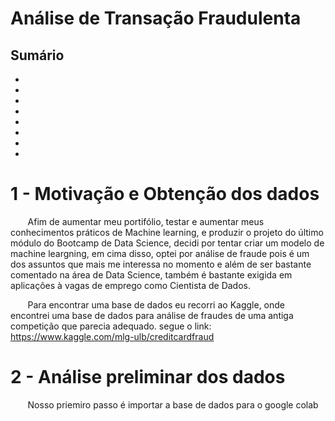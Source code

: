 # Análise de Transação Fraudulenta

## Sumário

-
-
-
-
-
-
-
-

# 1 - Motivação e Obtenção dos dados

&nbsp;&nbsp;&nbsp;&nbsp;&nbsp;&nbsp; Afim de aumentar meu portifólio, testar e aumentar meus conhecimentos práticos de Machine learning, e produzir o projeto do último módulo do Bootcamp de Data Science, decidi por tentar criar um modelo de machine leargning, em cima disso, optei por análise de fraude pois é um dos assuntos que mais me interessa no momento e além de ser bastante comentado na área de Data Science, também é bastante exigida em aplicações à vagas de emprego como Cientista de Dados.

&nbsp;&nbsp;&nbsp;&nbsp;&nbsp;&nbsp; Para encontrar uma base de dados eu recorri ao Kaggle, onde encontrei uma base de dados para análise de fraudes de uma antiga competição que parecia adequado. segue o link: https://www.kaggle.com/mlg-ulb/creditcardfraud

# 2 - Análise preliminar dos dados

&nbsp;&nbsp;&nbsp;&nbsp;&nbsp;&nbsp; Nosso priemiro passo é importar a base de dados para o google colab


